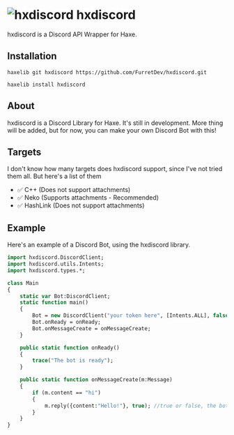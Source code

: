 # ![hxdiscord](https://user-images.githubusercontent.com/99131021/222229452-cffd2b4f-0a7f-47a4-946f-5c568f64de1d.png) hxdiscord

hxdiscord is a Discord API Wrapper for Haxe.
## Installation

`haxelib git hxdiscord https://github.com/FurretDev/hxdiscord.git`

`haxelib install hxdiscord`

## About

hxdiscord is a Discord Library for Haxe. It's still in development. More thing will be added, but for now, you can make your own Discord Bot with this!

## Targets

I don't know how many targets does hxdiscord support, since I've not tried them all. But here's a list of them

- ✅ C++ (Does not support attachments)
- ✅ Neko (Supports attachments - Recommended)
- ✅ HashLink (Does not support attachments)

## Example

Here's an example of a Discord Bot, using the hxdiscord library.

```haxe
import hxdiscord.DiscordClient;
import hxdiscord.utils.Intents;
import hxdiscord.types.*;

class Main
{
    static var Bot:DiscordClient;
    static function main()
    {
        Bot = new DiscordClient("your token here", [Intents.ALL], false);
        Bot.onReady = onReady;
        Bot.onMessageCreate = onMessageCreate;
    }

    public static function onReady()
    {
        trace("The bot is ready");
    }

    public static function onMessageCreate(m:Message)
    {
        if (m.content == "hi")
        {
            m.reply({content:"Hello!"}, true); //true or false, the bot will mention the user
        }
    }
}
